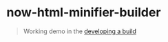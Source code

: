 # now-html-minifier-builder

> Working demo in the [developing a build](https://github.com/zeit/now-builders/blob/canary/DEVELOPING_A_BUILDER.md)

